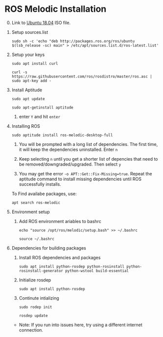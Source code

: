 # ROS Melodic Installation
0. Link to [Ubuntu 18.04](http://old-releases.ubuntu.com/releases/18.04.5/ubuntu-18.04-desktop-amd64.iso) ISO file.

1. Setup sources.list

    `sudo sh -c 'echo "deb http://packages.ros.org/ros/ubuntu $(lsb_release -sc) main" > /etc/apt/sources.list.d/ros-latest.list'`

2. Setup your keys

    `sudo apt install curl`
    
    `curl -s https://raw.githubusercontent.com/ros/rosdistro/master/ros.asc | sudo apt-key add -`

3. Install Aptitude

    `sudo apt update`

    `sudo apt-getinstall aptitude`

    1. enter `Y` and hit `enter`

4. Installing ROS

    `sudo aptitude install ros-melodic-desktop-full`

    1. You will be prompted with a long list of dependencies. The first time, it will keep the dependencies uninstalled. Enter `n`

    2. Keep selecting `n` until you get a shorter list of depencies that need to be removed/downgraded/upgraded. Then select `y`

    3. You may get the error `-o APT::Get::Fix-Missing=true`. Repeat the aptitude command to install missing dependencies until ROS successfully installs. 

    To Find availabe packages, use:

    `apt search ros-melodic`

5. Environment setup

    1. Add ROS environment ariables to bashrc

        `echo "source /opt/ros/melodic/setup.bash" >> ~/.bashrc`
    
        `source ~/.bashrc`

6. Dependencies for building packages

    1. Install ROS dependencies and packages

        `sudo apt install python-rosdep python-rosinstall python-rosinstall-generator python-wstool build-essential`

    2. Initialize rosdep

        `sudo apt install python-rosdep`

    3. Continute intializing
    
        `sudo rodep init`
        
        `rosdep update`

    * Note: If you run into issues here, try using a different internet connection. 